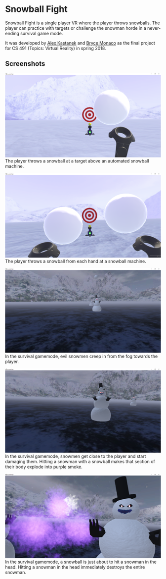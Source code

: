 # Snowball Fight
Snowball Fight is a single player VR where the player throws snowballs. The player can practice with targets or challenge the snowman horde in a never-ending survival game mode.

It was developed by [Alex Kastanek](https://github.com/AlexKastanek) and [Bryce Monaco](https://github.com/BryceDMonaco) as the final project for CS 491 (Topics: Virtual Reality) in spring 2018.

## Screenshots
![](https://github.com/AlexKastanek/Snowball-Fight/blob/master/Screenshots/1.PNG)
The player throws a snowball at a target above an automated snowball machine.

![](https://github.com/AlexKastanek/Snowball-Fight/blob/master/Screenshots/2.PNG)
The player throws a snowball from each hand at a snowball machine.

![](https://github.com/AlexKastanek/Snowball-Fight/blob/master/Screenshots/34.PNG)
In the survival gamemode, evil snowmen creep in from the fog towards the player.

![](https://github.com/AlexKastanek/Snowball-Fight/blob/master/Screenshots/453.PNG)
In the survival gamemode, snowmen get close to the player and start damaging them. Hitting a snowman with a snowball makes that section of their body explode into purple smoke.

![](https://github.com/AlexKastanek/Snowball-Fight/blob/master/Screenshots/55.PNG)
In the survival gamemode, a snowball is just about to hit a snowman in the head. Hitting a snowman in the head immediately destroys the entire snowman.
